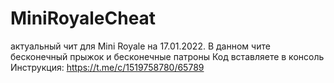 # MiniRoyaleCheat
актуальный чит для Mini Royale на 17.01.2022. В данном чите бесконечный прыжок и бесконечные патроны Код вставляете в консоль Инструкция: https://t.me/c/1519758780/65789

